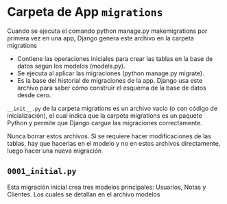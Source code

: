 # Carpeta de App `migrations`

Cuando se ejecuta el comando python manage.py makemigrations por primera vez en una app, Django genera este archivo en la carpeta migrations

- Contiene las operaciones iniciales para crear las tablas en la base de datos según los modelos (models.py).
- Se ejecuta al aplicar las migraciones (python manage.py migrate).
- Es la base del historial de migraciones de la app. Django usa este archivo para saber cómo construir el esquema de la base de datos desde cero.

`__init__.py` de la carpeta migrations es un archivo vacío (o con código de inicialización), el cual indica que la carpeta migrations es un paquete Python y permite que Django cargue las migraciones correctamente.

Nunca borrar estos archivos. Si se requiere hacer modificaciones de las tablas, hay que hacerlas en el modelo y no en estos archivos directamente, luego hacer una nueva migración

## `0001_initial.py`
Esta migración inicial crea tres modelos principales: Usuarios, Notas y Clientes. Los cuales se detallan en el archivo modelos

